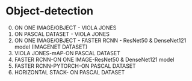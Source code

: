 # Object-detection
0. ON ONE IMAGE/OBJECT - VIOLA JONES
1. ON PASCAL DATASET - VIOLA JONES
2. ON ONE IMAGE/OBJECT - FASTER RCNN - ResNet50 & DenseNet121 model (IMAGENET DATASET)
3. VIOLA JONES-mAP-ON PASCAL DATASET
4. FASTER RCNN-ON ONE IMAGE-ResNet50 & DenseNet121 model
5. FASTER RCNN-PYTORCH-ON PASCAL DATASET
6. HORIZONTAL STACK- ON PASCAL DATASET
